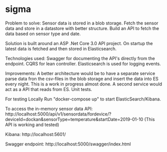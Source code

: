 # sigma
Problem to solve:
Sensor data is stored in a blob storage.
Fetch the sensor data and store in a datastore with better structure.
Build an API to fetch the data based on sensor type and date.

Solution is built around an ASP .Net Core 3.0 API project.
On startup the latest data is fetched and then stored in Elasticsearch.

Technologies used:
Swagger for documenting the API's directly from the endpoint.
CQRS for lean controller.
Elasticsearch is used for logging events.

Improvements:
A better architecture would be to have a separate service parse data fron the csv-files in the blob storage and 
insert the data into ES every night. This is a work in progress almost done.
A second service would act as a API that reads from ES. 
Unit tests.

For testing Locally
Run "docker-compose up" to start ElasticSearch/Kibana.

To access the in-memory sensor data API:
http://localhost:5000/api/v1/sensordata/fordevice/?deviceId=dockan&sensorType=temperature&startDate=2019-01-10
(This API is working and tested)

Kibana:
http://localhost:5601/

Swagger endpoint:
http://localhost:5000/swagger/index.html
